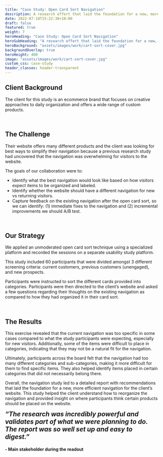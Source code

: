 ```yaml
---
title: "Case Study: Open Card Sort Navigation"
description: A research effort that laid the foundation for a new, more efficient navigation for the client’s website.
date: 2022-07-18T15:22:30+10:00
draft: false
featured: true
weight: 7
heroHeading: "Case Study: Open Card Sort Navigation"
heroSubHeading: "A research effort that laid the foundation for a new, more efficient navigation for the client’s website."
heroBackground: "assets/images/work/cart-sort-cover.jpg"
backgroundOverlay: true
heroHeight: 400
image: "assets/images/work/cart-sort-cover.jpg"
custom_css: case-study
header_classes: header-transparent
---
```


## Client Background

The client for this study is an ecommerce brand that focuses on creative approaches to daily organization and offers a wide range of custom products.

<br>

## The Challenge

Their website offers many different products and the client was looking for best ways to simplify their navigation because a previous research study had uncovered that the navigation was overwhelming for visitors to the website.

The goals of our collaboration  were to:
<ul>
    <li>Identify what the best navigation would look like based on how visitors expect items to be organized and labeled.</li>
    <li>Identify whether the website should have a different navigation for new vs returning visitors.</li>
    <li>Capture feedback on the existing navigation after the open card sort, so we can identify: (1) immediate fixes to the navigation and (2) incremental improvements we should A/B test.</li>
</ul>

<br>

## Our Strategy

We applied an unmoderated open card sort technique using a specialized platform and recorded the sessions on a separate usability study platform.

This study included 60 participants that were divided amongst 3 different screening criteria: current customers, previous customers (unengaged), and new prospects.

Participants were instructed to sort the different cards provided into categories. Participants were then directed to the client’s  website and asked a few questions regarding their thoughts on the existing navigation as compared to how they had organized it in their card sort.


<br>

## The Results

This exercise revealed that the current navigation was too specific in some cases compared to what the study participants were expecting, especially for new visitors. Additionally, some of the items were difficult to place in categories, indicating that they may not be a natural fit for the navigation.

Ultimately, participants across the board felt that the navigation had too many different categories and sub-categories, making it more difficult for them to find specific items. They also helped identify items placed in certain categories that did not necessarily belong there.

Overall, the navigation study led to a detailed report with recommendations that laid the foundation for a new, more efficient navigation for the client’s website. This study helped the client understand how to reorganize the navigation and provided insight on where participants think certain products should be placed on the website.


<div><b><i style="font-size: 1.3rem">“The research was incredibly powerful and validates part of what we were planning to do. The report was so well set up and easy to digest.”</i></b>
</div>
<div class="container">
    <div class="row ml-3">
        <div class="col-12 col-md-6">
            <h4 class="pt-1 ml-1 text-left">- Main stakeholder during the readout</h4>
        </div>
    </div>
</div>

<br>

